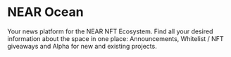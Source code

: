 # NEAR Ocean

Your news platform for the NEAR NFT Ecosystem. Find all your desired information about the space in one place: Announcements, Whitelist / NFT giveaways and Alpha for new and existing projects.
